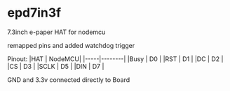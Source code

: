# epd7in3f
7.3inch e-paper HAT for nodemcu

remapped pins and added watchdog trigger

Pinout:
|HAT  | NodeMCU|
|-----|--------|
|Busy | D0 |
|RST  | D1 |
|DC   | D2 |
|CS   | D3 |
|SCLK | D5 |
|DIN  | D7 |

GND and 3.3v connected directly to Board

